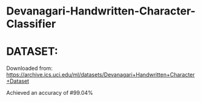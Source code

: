 # Devanagari-Handwritten-Character-Classifier

# DATASET:

Downloaded from:
https://archive.ics.uci.edu/ml/datasets/Devanagari+Handwritten+Character+Dataset

Achieved an accuracy of #99.04%



